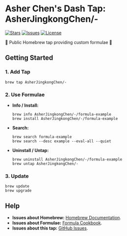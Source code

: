 # Asher Chen's Dash Tap: AsherJingkongChen/-

[![Stars](https://img.shields.io/github/stars/AsherJingkongChen/homebrew--?style=for-the-badge&label=stars&logo=refinedgithub&logoColor=fff&labelColor=333&color=c83)](https://github.com/AsherJingkongChen/homebrew--/stargazers)
[![Issues](https://img.shields.io/github/issues/AsherJingkongChen/homebrew--?style=for-the-badge&label=issues&logo=github&logoColor=fff&labelColor=333&color=485)](https://github.com/AsherJingkongChen/homebrew--/issues)
[![License](https://img.shields.io/github/license/AsherJingkongChen/homebrew--?style=for-the-badge&label=license&logo=spdx&logoColor=09f&labelColor=333&color=048)](https://github.com/AsherJingkongChen/homebrew--/blob/main/LICENSE.txt)

🍻 Public Homebrew tap providing custom formulae 🍻

## Getting Started

### 1. Add Tap

```shell
brew tap AsherJingkongChen/-
```

### 2. Use Formulae

-   **Info / Install:**
    ```shell
    brew info AsherJingkongChen/-/formula-example
    brew install AsherJingkongChen/-/formula-example
    ```
-   **Search:**
    ```shell
    brew search formula-example
    brew search --desc example --eval-all --quiet
    ```
-   **Uninstall / Untap:**
    ```shell
    brew uninstall AsherJingkongChen/-/formula-example
    brew untap AsherJingkongChen/-
    ```

### 3. Update

```shell
brew update
brew upgrade
```

## Help

-   **Issues about Homebrew:** [Homebrew Documentation](https://docs.brew.sh).
-   **Issues about Formulae:** [Formula Cookbook](https://docs.brew.sh/Formula-Cookbook).
-   **Issues about this tap:** [GitHub Issues](https://github.com/AsherJingkongChen/homebrew--/issues).
